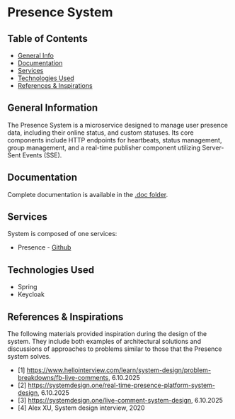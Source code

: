 # Presence System

## Table of Contents
* [General Info](#general-information)
* [Documentation](#documentation)
* [Services](#services)
* [Technologies Used](#technologies-used)
* [References & Inspirations](#references-&-inspirations)

## General Information
The Presence System is a microservice designed to manage user presence data, including their online status, and custom statuses.
Its core components include HTTP endpoints for heartbeats, status management, group management, and a real-time publisher component utilizing Server-Sent Events (SSE).

## Documentation
Complete documentation is available in the [.doc folder](./.doc/doc.md).

## Services
System is composed of one services:
- Presence - [Github](https://github.com/dawidbladek0831/f23-presence)

## Technologies Used
- Spring
- Keycloak

## References & Inspirations
The following materials provided inspiration during the design of the system. They include both examples of architectural solutions and discussions of approaches to problems similar to those that the Presence system solves.

- [1] https://www.hellointerview.com/learn/system-design/problem-breakdowns/fb-live-comments, 6.10.2025
- [2] https://systemdesign.one/real-time-presence-platform-system-design, 6.10.2025
- [3] https://systemdesign.one/live-comment-system-design, 6.10.2025
- [4] Alex XU, System design interview, 2020
